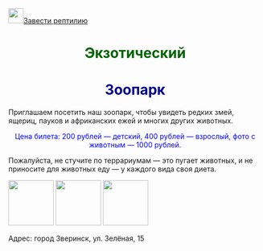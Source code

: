 <html>
    <img src="/uploads/2020/10/frog-159002_1280_0_1603798105.png" height="30px"/><a href="https://zoo61.ru/articles/10-luchshikh-domashnikh-reptiliy-dlya-vashego-terrariuma">Завести рептилию</a>
    <h1 style="text-align:center; color:darkgreen"> Экзотический </h1>
    <h1 style="text-align:center; color:darkblue"> Зоопарк </h1>
    <p>Приглашаем посетить наш зоопарк, чтобы увидеть редких змей, ящериц, пауков и африканских ежей и многих других животных.</p>
    <p style="text-align:center; color:blue">Цена билета: 200 рублей — детский, 400 рублей — взрослый, фото с животным — 1000 рублей.</p>
    <p>Пожалуйста, не стучите по террариумам — это пугает животных, и не приносите для животных еду — у каждого вида своя диета.</p>
    <p>
        <img src="/uploads/2020/10/frog-46397_1280_0_1603917437.png" height="90px"/>
        <img src="/uploads/2020/10/snake-46151_1280_0_1603917437.png" height="90px"/>
        <img src="/uploads/2020/10/spider-150051_1280_0_1603917437.png" height="90px"/>
    </p>
    <p>Адрес: город Зверинск, ул. Зелёная, 15</p>
</html>
